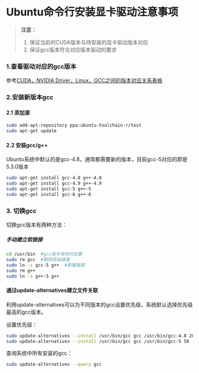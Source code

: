 # Ubuntu命令行安装显卡驱动注意事项

> **注意：**
>
> 1. 保证当前的CUDA版本与待安装的显卡驱动版本对应
> 2. 保证gcc版本符合对应版本驱动的要求

### 1.查看驱动对应的gcc版本

参考[CUDA，NVIDIA Driver，Linux，GCC之间的版本对应关系表格](<https://blog.csdn.net/dudu815110/article/details/87167518>)

### 2.安装新版本gcc

#### 2.1 添加源

```bash
sudo add-apt-repository ppa:ubuntu-toolchain-r/test
sudo apt-get update
```

#### 2.2 安装gcc/g++

Ubuntu系统中默认的是gcc-4.8，通常都需要新的版本，目前gcc-5对应的即是5.3.0版本

```bash
sudo apt-get install gcc-4.8 g++-4.8
sudo apt-get install gcc-4.9 g++-4.9
sudo apt-get install gcc-5 g++-5
sudo apt-get install gcc-6 g++-6
```

###  3. 切换gcc

切换gcc版本有两种方法：

##### 手动建立软链接 

```bash
cd /usr/bin  #gcc指令保存的位置
sudo rm gcc  #删除原始链接
sudo ln -s gcc-5 g++  #新建链接
sudo rm g++
sudo ln -s g++-5 g++
```

#### 通过update-alternatives建立文件关联

利用update-alternatives可以为不同版本的gcc设置优先级，系统默认选择优先级最高的gcc版本。

设置优先级：

```bash
sudo update-alternatives --install /usr/bin/gcc gcc /usr/bin/gcc-4.8 20
sudo update-alternatives --install /usr/bin/gcc gcc /usr/bin/gcc-5 50
```

查询系统中所有安装的gcc：

```bash
sudo update-alternatives --query gcc
```




